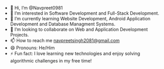 - 👋 Hi, I’m @Navpreet0981
- 👀 I’m interested in Software Development and Full-Stack Development.
- 🌱 I’m currently learning Website Development, Android Application Development and Database Managment Systems.
- 💞️ I’m looking to collaborate on Web and Application Development Projects.
- 📫 How to reach me navpreetsingh2081@gmail.com
- 😄 Pronouns: He/Him
- ⚡ Fun fact:  I love learning new technologies and enjoy solving algorithmic challenges in my free time!

<!---
Navpreet0981/Navpreet0981 is a ✨ special ✨ repository because its `README.md` (this file) appears on your GitHub profile.
You can click the Preview link to take a look at your changes.
--->
